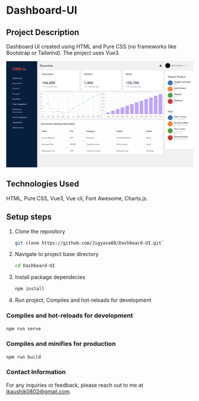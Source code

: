 # Dashboard-UI

## Project Description

Dashboard UI created using HTML and Pure CSS (no frameworks like Bootstrap or Tailwind). The project uses Vue3.

![Dashboard Screenshot](./src/assets/Screenshot.png)

## Technologies Used

HTML, Pure CSS, Vue3, Vue cli, Font Awesome, Charts.js.

## Setup steps

1. Clone the repository
    ```bash
    git clone https://github.com/Jigyasa08/Dashboard-UI.git`
    ```
2. Navigate to project base directory
    ```bash
    cd Dashboard-UI
    ```
3. Install package dependecies
    ```bash 
    npm install 
    ```

4. Run project, Compiles and hot-reloads for development

### Compiles and hot-reloads for development
```bash
npm run serve
```

### Compiles and minifies for production
```bash
npm run build
```



### Contact Information
For any inquiries or feedback, please reach out to me at [jkaushik0802@gmail.com](mailto:jkaushik0802@gmail.com).

